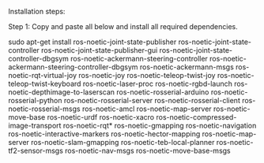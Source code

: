 Installation steps:

Step 1:
Copy and paste all below and install all required dependencies.

sudo apt-get install ros-noetic-joint-state-publisher ros-noetic-joint-state-controller ros-noetic-joint-state-publisher-gui ros-noetic-joint-state-controller-dbgsym ros-noetic-ackermann-steering-controller ros-noetic-ackermann-steering-controller-dbgsym ros-noetic-ackermann-msgs ros-noetic-rqt-virtual-joy ros-noetic-joy ros-noetic-teleop-twist-joy ros-noetic-teleop-twist-keyboard ros-noetic-laser-proc ros-noetic-rgbd-launch ros-noetic-depthimage-to-laserscan ros-noetic-rosserial-arduino ros-noetic-rosserial-python ros-noetic-rosserial-server ros-noetic-rosserial-client ros-noetic-rosserial-msgs ros-noetic-amcl ros-noetic-map-server ros-noetic-move-base ros-noetic-urdf ros-noetic-xacro ros-noetic-compressed-image-transport ros-noetic-rqt* ros-noetic-gmapping ros-noetic-navigation ros-noetic-interactive-markers ros-noetic-hector-mapping ros-noetic-map-server ros-noetic-slam-gmapping ros-noetic-teb-local-planner ros-noetic-tf2-sensor-msgs ros-noetic-nav-msgs ros-noetic-move-base-msgs
